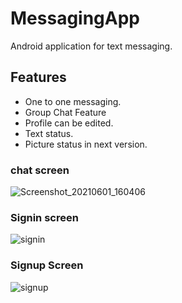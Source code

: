 
# MessagingApp
Android application for text messaging.

## Features
- One to one messaging.
- Group Chat Feature
- Profile can be edited.
- Text status.
- Picture status in next version.

### chat screen
![Screenshot_20210601_160406](https://user-images.githubusercontent.com/43600925/120323564-76ded800-c29a-11eb-8fa5-3b2a96e49064.png)

### Signin screen
![signin](https://user-images.githubusercontent.com/43600925/120850913-f1268b00-c52c-11eb-848e-d0c70a9ecd5c.png)

### Signup Screen
![signup](https://user-images.githubusercontent.com/43600925/120850987-08657880-c52d-11eb-939f-eefa85450951.png)

